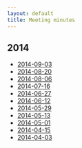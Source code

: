 ```yaml
---
layout: default
title: Meeting minutes
---
```


<h2>2014</h2>

<ul>
	<li><a href="2014-09-03">2014-09-03</a>
	<li><a href="2014-08-20">2014-08-20</a>
	<li><a href="2014-08-06">2014-08-06</a>
	<li><a href="2014-07-16">2014-07-16</a>
	<li><a href="2014-06-27">2014-06-27</a>
	<li><a href="2014-06-12">2014-06-12</a>
	<li><a href="2014-05-29">2014-05-29</a>
	<li><a href="2014-05-13">2014-05-13</a>
	<li><a href="2014-05-01">2014-05-01</a>
	<li><a href="2014-04-15">2014-04-15</a>
	<li><a href="2014-04-03">2014-04-03</a>
</ul>
